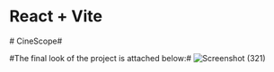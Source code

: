 # React + Vite

#   C i n e S c o p e #

 #The final look of the project is attached below:#
 ![Screenshot (321)](https://github.com/user-attachments/assets/64b50458-d643-4b5d-9afd-d7941f7036b6)
 
